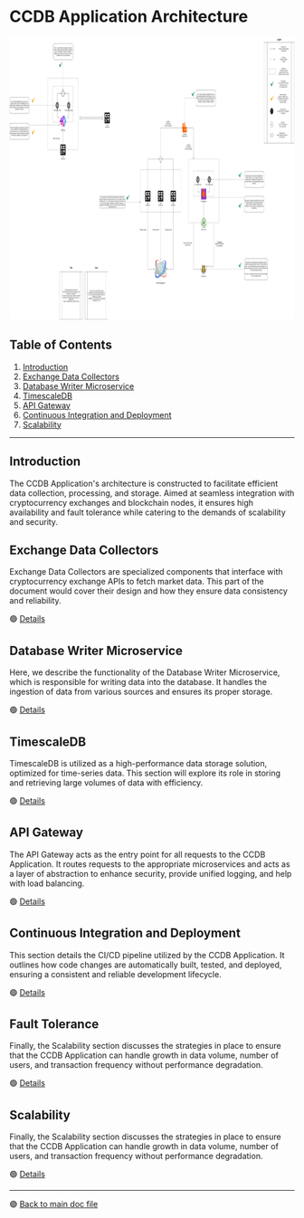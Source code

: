 # CCDB Application Architecture

<img src="../../public/images/architecture/general_arch_v3_2.png" alt="General Architecture" height="500"/>

## Table of Contents

1. [Introduction](#introduction)
2. [Exchange Data Collectors](#exchange-data-collectors)
3. [Database Writer Microservice](#database-writer-microservice)
4. [TimescaleDB](#timescaledb)
5. [API Gateway](#api-gateway)
6. [Continuous Integration and Deployment](#continuous-integration-and-deployment)
7. [Scalability](#scalability)

---

## Introduction

The CCDB Application's architecture is constructed to facilitate efficient data collection, processing, and storage. Aimed at seamless integration with cryptocurrency exchanges and blockchain nodes, it ensures high availability and fault tolerance while catering to the demands of scalability and security.

## Exchange Data Collectors

Exchange Data Collectors are specialized components that interface with cryptocurrency exchange APIs to fetch market data. This part of the document would cover their design and how they ensure data consistency and reliability.

🟢 [Details](./collectors.md)

## Database Writer Microservice

Here, we describe the functionality of the Database Writer Microservice, which is responsible for writing data into the database. It handles the ingestion of data from various sources and ensures its proper storage.

🟢 [Details](./database_writer.md)

## TimescaleDB

TimescaleDB is utilized as a high-performance data storage solution, optimized for time-series data. This section will explore its role in storing and retrieving large volumes of data with efficiency.

🟢 [Details](./timescale.md)

## API Gateway

The API Gateway acts as the entry point for all requests to the CCDB Application. It routes requests to the appropriate microservices and acts as a layer of abstraction to enhance security, provide unified logging, and help with load balancing.

🟢 [Details](./api_gateway.md)

## Continuous Integration and Deployment

This section details the CI/CD pipeline utilized by the CCDB Application. It outlines how code changes are automatically built, tested, and deployed, ensuring a consistent and reliable development lifecycle.

🟢 [Details](./ci_cd.md)

## Fault Tolerance

Finally, the Scalability section discusses the strategies in place to ensure that the CCDB Application can handle growth in data volume, number of users, and transaction frequency without performance degradation.

🟢 [Details](./scalability.md)

## Scalability

Finally, the Scalability section discusses the strategies in place to ensure that the CCDB Application can handle growth in data volume, number of users, and transaction frequency without performance degradation.

🟢 [Details](./scalability.md)

---

🟣 [Back to main doc file](../../README.md)
